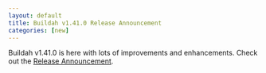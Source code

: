 ```yaml
---
layout: default
title: Buildah v1.41.0 Release Announcement
categories: [new]
---
```

Buildah v1.41.0 is here with lots of improvements and enhancements.  Check out the [Release Announcement](https://buildah.io/releases/2025/07/21/Buildah-version-v1.41.0.html).
